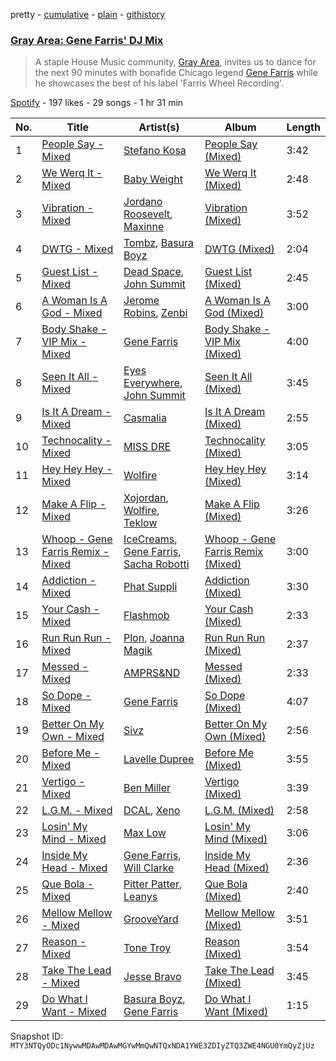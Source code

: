 pretty - [cumulative](/playlists/cumulative/37i9dQZF1DX72mH039I3kb.md) - [plain](/playlists/plain/37i9dQZF1DX72mH039I3kb) - [githistory](https://github.githistory.xyz/mackorone/spotify-playlist-archive/blob/main/playlists/plain/37i9dQZF1DX72mH039I3kb)

### [Gray Area: Gene Farris' DJ Mix](https://open.spotify.com/playlist/37i9dQZF1DX72mH039I3kb)

> A staple House Music community, <a href="spotify:user:1vtbard7xaw118xznfggl7o4q">Gray Area</a>, invites us to dance for the next 90 minutes with bonafide Chicago legend <a href="spotify:artist:49qOEODA3n8HiVUY4uwJbU">Gene Farris</a> while he showcases the best of his label 'Farris Wheel Recording'.

[Spotify](https://open.spotify.com/user/spotify) - 197 likes - 29 songs - 1 hr 31 min

| No. | Title | Artist(s) | Album | Length |
|---|---|---|---|---|
| 1 | [People Say \- Mixed](https://open.spotify.com/track/7K5uhLVo0q01xingIaEa1q) | [Stefano Kosa](https://open.spotify.com/artist/1U999vf6n00VqgRgR236Q3) | [People Say \(Mixed\)](https://open.spotify.com/album/4w2pK7BRZ2BbCeLXl50odc) | 3:42 |
| 2 | [We Werq It \- Mixed](https://open.spotify.com/track/5ZarPRDuDvj4T3SUzHLugo) | [Baby Weight](https://open.spotify.com/artist/48OPpTnWriqiSMnOsqII4T) | [We Werq It \(Mixed\)](https://open.spotify.com/album/5f8DPk3d2ktD4FbsDliQQL) | 2:48 |
| 3 | [Vibration \- Mixed](https://open.spotify.com/track/04VOkL2srbX1AvS6wOSJP4) | [Jordano Roosevelt](https://open.spotify.com/artist/0ogLGZX9wtUfbgotgKRfm8), [Maxinne](https://open.spotify.com/artist/3sv9dCyzqOsGcJHPl5seiq) | [Vibration \(Mixed\)](https://open.spotify.com/album/1Et3q8R52xDFNwrdF0dorm) | 3:52 |
| 4 | [DWTG \- Mixed](https://open.spotify.com/track/6PDxoE9M5QQkN093rsvo1j) | [Tombz](https://open.spotify.com/artist/6lib5PryDEdaqbVKPgIMbC), [Basura Boyz](https://open.spotify.com/artist/6uXRjtdaIEcmHTFil7N6Ux) | [DWTG \(Mixed\)](https://open.spotify.com/album/2wifvJ4wswDp5UMG6QobBq) | 2:04 |
| 5 | [Guest List \- Mixed](https://open.spotify.com/track/5DBtKgrr4H0mCeQqGXcGRu) | [Dead Space](https://open.spotify.com/artist/7J0vmZ5neXBGAoa8s79R9b), [John Summit](https://open.spotify.com/artist/7kNqXtgeIwFtelmRjWv205) | [Guest List \(Mixed\)](https://open.spotify.com/album/0BORAtcDq3PcFN2mu0nqxJ) | 2:45 |
| 6 | [A Woman Is A God \- Mixed](https://open.spotify.com/track/1KD84TUzQWOv6RSySeO0f1) | [Jerome Robins](https://open.spotify.com/artist/56Ci0Hx4pIlkTsNVhI3EQW), [Zenbi](https://open.spotify.com/artist/0oB8yRWYwFBIEgMG3OY6dH) | [A Woman Is A God \(Mixed\)](https://open.spotify.com/album/0dK9EyWvZiqGyPQKpTgnYY) | 3:00 |
| 7 | [Body Shake \- VIP Mix \- Mixed](https://open.spotify.com/track/7JWNn4iTHgFne19kiw7mXj) | [Gene Farris](https://open.spotify.com/artist/49qOEODA3n8HiVUY4uwJbU) | [Body Shake \- VIP Mix \(Mixed\)](https://open.spotify.com/album/7ob1LPD2ptemOFdivNdrqw) | 4:00 |
| 8 | [Seen It All \- Mixed](https://open.spotify.com/track/7smXuLPHgZ79ytr8L8AQXZ) | [Eyes Everywhere](https://open.spotify.com/artist/0BAgsxXcb52gCf9FbKqGVn), [John Summit](https://open.spotify.com/artist/7kNqXtgeIwFtelmRjWv205) | [Seen It All \(Mixed\)](https://open.spotify.com/album/0zSMr6KbwlEGCGrOltOgTg) | 3:45 |
| 9 | [Is It A Dream \- Mixed](https://open.spotify.com/track/1cOWi1JutjpiWn5qYsHfaB) | [Casmalia](https://open.spotify.com/artist/0FjiqQ7BLtYmZ7ONpS7cTT) | [Is It A Dream \(Mixed\)](https://open.spotify.com/album/2cuDo7xMxUAwIbHTW7kdr0) | 2:55 |
| 10 | [Technocality \- Mixed](https://open.spotify.com/track/2tz9MZ3f5c9ExMIjnuKfjf) | [MISS DRE](https://open.spotify.com/artist/4EFAuQI8Ou0bmpf5Vh1P5P) | [Technocality \(Mixed\)](https://open.spotify.com/album/1B0Bfi4Le4vNIeOW0ZYDdl) | 3:05 |
| 11 | [Hey Hey Hey \- Mixed](https://open.spotify.com/track/3aJcevBZqSWqXgdSCl4rOz) | [Wolfire](https://open.spotify.com/artist/6iex0B0tJH5KxvIM90tK8O) | [Hey Hey Hey \(Mixed\)](https://open.spotify.com/album/0wWbOSBmEVfbQUUCA5XJEp) | 3:14 |
| 12 | [Make A Flip \- Mixed](https://open.spotify.com/track/45XuDbP89sIeDE8LEnAlnq) | [Xojordan](https://open.spotify.com/artist/55kvel3FxTuow72oabAwRz), [Wolfire](https://open.spotify.com/artist/6iex0B0tJH5KxvIM90tK8O), [Teklow](https://open.spotify.com/artist/1EosnwOj5ddu5EyjpAUS9T) | [Make A Flip \(Mixed\)](https://open.spotify.com/album/1KdZZtqMqzu6p3qxMCVUUp) | 3:26 |
| 13 | [Whoop \- Gene Farris Remix \- Mixed](https://open.spotify.com/track/21K60w0xpn56mFRY46R5jM) | [IceCreams](https://open.spotify.com/artist/2pblwyQrXAAqKrdUrTaugd), [Gene Farris](https://open.spotify.com/artist/49qOEODA3n8HiVUY4uwJbU), [Sacha Robotti](https://open.spotify.com/artist/5zheoDzRTIhWzE1j1DttZf) | [Whoop \- Gene Farris Remix \(Mixed\)](https://open.spotify.com/album/41TGohfir84YE5VcisMl0P) | 3:00 |
| 14 | [Addiction \- Mixed](https://open.spotify.com/track/6ecB0evPdat0bHu12N7W39) | [Phat Suppli](https://open.spotify.com/artist/0xOY2TiGUwvZN5HUqyeDaP) | [Addiction \(Mixed\)](https://open.spotify.com/album/3kV2Cjndl4SAiHMDVCGdu7) | 3:30 |
| 15 | [Your Cash \- Mixed](https://open.spotify.com/track/6AUaIzmQXqsetQT8T1F8cw) | [Flashmob](https://open.spotify.com/artist/7xo0kZGwplHhSh8ORbToS8) | [Your Cash \(Mixed\)](https://open.spotify.com/album/6Wl7WQwUgtZ6zCAWtyG4Fe) | 2:33 |
| 16 | [Run Run Run \- Mixed](https://open.spotify.com/track/2pm6cMojTiLOnUOi0E9kZj) | [Plon](https://open.spotify.com/artist/7bAmxZ20t5pjwZv17z68IO), [Joanna Magik](https://open.spotify.com/artist/29NQLXRVfQnoCPkYqs0Zoh) | [Run Run Run \(Mixed\)](https://open.spotify.com/album/51XevdhHu9qApRlXNParKN) | 2:37 |
| 17 | [Messed \- Mixed](https://open.spotify.com/track/1XmAVmCKpyLevx6bGBOb5P) | [AMPRS&ND](https://open.spotify.com/artist/7Av5m3tbfqa4yzpvPPBNCK) | [Messed \(Mixed\)](https://open.spotify.com/album/1rtnvbGQ2zc3jeC9QRV94G) | 2:33 |
| 18 | [So Dope \- Mixed](https://open.spotify.com/track/0roJMkNkZ6RXw1aUImGSam) | [Gene Farris](https://open.spotify.com/artist/49qOEODA3n8HiVUY4uwJbU) | [So Dope \(Mixed\)](https://open.spotify.com/album/56flh7BwqTNvXtv9j8yyWm) | 4:07 |
| 19 | [Better On My Own \- Mixed](https://open.spotify.com/track/1UHIyYmlOysYUeKs5J5kwB) | [Sivz](https://open.spotify.com/artist/0NUhITSw1R757ncPIm3pGq) | [Better On My Own \(Mixed\)](https://open.spotify.com/album/2vVxZjy5Xw8M0RuHEH9zq4) | 2:56 |
| 20 | [Before Me \- Mixed](https://open.spotify.com/track/10k9AC1lp3Scw7L559fbfy) | [Lavelle Dupree](https://open.spotify.com/artist/2u4jNgwOcmnXNGjHOGst5m) | [Before Me \(Mixed\)](https://open.spotify.com/album/3m7jpObKzYU6GCeRuG2IRK) | 3:55 |
| 21 | [Vertigo \- Mixed](https://open.spotify.com/track/7f0icm0LhmEkaXBxZXtId4) | [Ben Miller](https://open.spotify.com/artist/5FP6tGL9Y1HspSXjgtzJZd) | [Vertigo \(Mixed\)](https://open.spotify.com/album/0DkRHNeyEhQHWkf1TYaLf7) | 3:39 |
| 22 | [L.G.M\. \- Mixed](https://open.spotify.com/track/0TIoN8hrMx79W8owW8fQUB) | [DCAL](https://open.spotify.com/artist/60zgl1wyU559qFU0xBIhph), [Xeno](https://open.spotify.com/artist/3OhZavggs9snCi9oy1hALR) | [L.G.M\. \(Mixed\)](https://open.spotify.com/album/73tDMmYB10vXNyOsoazLUA) | 2:58 |
| 23 | [Losin' My Mind \- Mixed](https://open.spotify.com/track/6KuXok8jPORVyR5f3vAJsf) | [Max Low](https://open.spotify.com/artist/1OGrGLXNm7YPutzu0KAYSP) | [Losin' My Mind \(Mixed\)](https://open.spotify.com/album/3kbaF66dDnHOxUvi6Km9rz) | 3:06 |
| 24 | [Inside My Head \- Mixed](https://open.spotify.com/track/1BrSzmzZyiOMhpufKzqcw0) | [Gene Farris](https://open.spotify.com/artist/49qOEODA3n8HiVUY4uwJbU), [Will Clarke](https://open.spotify.com/artist/1OmOdgwIzub8DYPxQYbbbi) | [Inside My Head \(Mixed\)](https://open.spotify.com/album/4xiwFcd8UTccrIaE256LRi) | 2:36 |
| 25 | [Que Bola \- Mixed](https://open.spotify.com/track/4uUMzNVUfQcRZ0LTj4XJZ2) | [Pitter Patter](https://open.spotify.com/artist/2IUCxzweUtObbRrzZfty1I), [Leanys](https://open.spotify.com/artist/0e1Zih19iuVEnhZPOuqL9V) | [Que Bola \(Mixed\)](https://open.spotify.com/album/35dcgpzPAizQ0Cyxmh1I1h) | 2:40 |
| 26 | [Mellow Mellow \- Mixed](https://open.spotify.com/track/6hA35Ij3JA0XRmv2o5MSeL) | [GrooveYard](https://open.spotify.com/artist/2itNATItXtIi6sV8V4P2pT) | [Mellow Mellow \(Mixed\)](https://open.spotify.com/album/09N78iKytE3XTadUKhh8VO) | 3:51 |
| 27 | [Reason \- Mixed](https://open.spotify.com/track/4VWYZJuoMdyF6KM3z4CFhn) | [Tone Troy](https://open.spotify.com/artist/2QOdCLXGXs9uJbJ7LHPu31) | [Reason \(Mixed\)](https://open.spotify.com/album/6MKjL8jw074ASRjHn1yjcv) | 3:54 |
| 28 | [Take The Lead \- Mixed](https://open.spotify.com/track/41y4fc3LObeJ8yVK81ERkZ) | [Jesse Bravo](https://open.spotify.com/artist/5c5YvfauJzP169EcIQV0SD) | [Take The Lead \(Mixed\)](https://open.spotify.com/album/0PvJeEKIJKxoa9NL6VleyO) | 3:45 |
| 29 | [Do What I Want \- Mixed](https://open.spotify.com/track/6RCvtcdqdFfUM2whEEb3FX) | [Basura Boyz](https://open.spotify.com/artist/6uXRjtdaIEcmHTFil7N6Ux), [Gene Farris](https://open.spotify.com/artist/49qOEODA3n8HiVUY4uwJbU) | [Do What I Want \(Mixed\)](https://open.spotify.com/album/5e8NHF1RLvHXFn1LmYVZ4A) | 1:15 |

Snapshot ID: `MTY3NTQyODc1NywwMDAwMDAwMGYwMmQwNTQxNDA1YWE3ZDIyZTQ3ZWE4NGU0YmQyZjUz`
